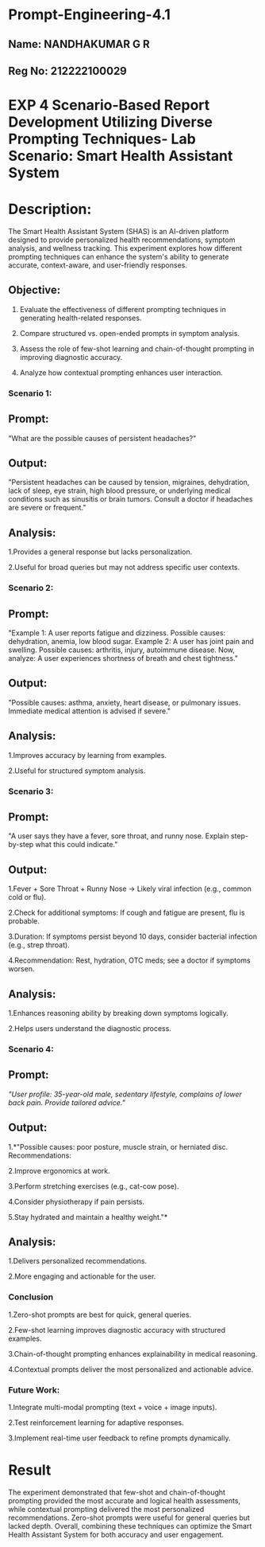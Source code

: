 # Prompt-Engineering-4.1
## Name: NANDHAKUMAR G R
## Reg No: 212222100029
# EXP 4 Scenario-Based Report Development Utilizing Diverse Prompting Techniques- Lab Scenario: Smart Health Assistant System

# Description: 
The Smart Health Assistant System (SHAS) is an AI-driven platform designed to provide personalized health recommendations, symptom analysis, and wellness tracking. This experiment explores how different prompting techniques can enhance the system's ability to generate accurate, context-aware, and user-friendly responses.

## Objective:
1. Evaluate the effectiveness of different prompting techniques in generating health-related responses.

2. Compare structured vs. open-ended prompts in symptom analysis.

3. Assess the role of few-shot learning and chain-of-thought prompting in improving diagnostic accuracy.

4. Analyze how contextual prompting enhances user interaction.

### Scenario 1:

## Prompt:
"What are the possible causes of persistent headaches?"

## Output:
"Persistent headaches can be caused by tension, migraines, dehydration, lack of sleep, eye strain, high blood pressure, or underlying medical conditions such as sinusitis or brain tumors. Consult a doctor if headaches are severe or frequent."

## Analysis:

1.Provides a general response but lacks personalization.

2.Useful for broad queries but may not address specific user contexts.

### Scenario 2:

## Prompt:
"Example 1: A user reports fatigue and dizziness. Possible causes: dehydration, anemia, low blood sugar.
Example 2: A user has joint pain and swelling. Possible causes: arthritis, injury, autoimmune disease.
Now, analyze: A user experiences shortness of breath and chest tightness."

## Output:
"Possible causes: asthma, anxiety, heart disease, or pulmonary issues. Immediate medical attention is advised if severe."

## Analysis:

1.Improves accuracy by learning from examples.

2.Useful for structured symptom analysis.

### Scenario 3:

 ## Prompt:
"A user says they have a fever, sore throat, and runny nose. Explain step-by-step what this could indicate."

## Output:

1.Fever + Sore Throat + Runny Nose → Likely viral infection (e.g., common cold or flu).

2.Check for additional symptoms: If cough and fatigue are present, flu is probable.

3.Duration: If symptoms persist beyond 10 days, consider bacterial infection (e.g., strep throat).

4.Recommendation: Rest, hydration, OTC meds; see a doctor if symptoms worsen.

## Analysis:

1.Enhances reasoning ability by breaking down symptoms logically.

2.Helps users understand the diagnostic process.

### Scenario 4:

## Prompt:
*"User profile: 35-year-old male, sedentary lifestyle, complains of lower back pain. Provide tailored advice."*

## Output:
1.*"Possible causes: poor posture, muscle strain, or herniated disc. Recommendations:

2.Improve ergonomics at work.

3.Perform stretching exercises (e.g., cat-cow pose).

4.Consider physiotherapy if pain persists.

5.Stay hydrated and maintain a healthy weight."*

 ## Analysis:

1.Delivers personalized recommendations.

2.More engaging and actionable for the user.

### Conclusion 
1.Zero-shot prompts are best for quick, general queries.

2.Few-shot learning improves diagnostic accuracy with structured examples.

3.Chain-of-thought prompting enhances explainability in medical reasoning.

4.Contextual prompts deliver the most personalized and actionable advice.

### Future Work:

1.Integrate multi-modal prompting (text + voice + image inputs).

2.Test reinforcement learning for adaptive responses.

3.Implement real-time user feedback to refine prompts dynamically.

# Result
The experiment demonstrated that few-shot and chain-of-thought prompting provided the most accurate and logical health assessments, while contextual prompting delivered the most personalized recommendations. Zero-shot prompts were useful for general queries but lacked depth. Overall, combining these techniques can optimize the Smart Health Assistant System for both accuracy and user engagement.

